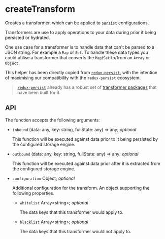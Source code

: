 # createTransform

Creates a transformer, which can be applied to [`persist`](/docs/api/persist.html) configurations.

Transformers are use to apply operations to your data during prior it being persisted or hydrated.

One use case for a transformer is to handle data that can't be parsed to a JSON string. For example a `Map` or `Set`. To handle these data types you could utilise a transformer that converts the `Map`/`Set` to/from an `Array` or `Object`.

This helper has been directly copied from [`redux-persist`](https://github.com/rt2zz/redux-persist), with the intention of maximising our compatibility with the `redux-persist` ecosystem.

> [`redux-persist`](https://github.com/rt2zz/redux-persist) already has a robust set of [transformer packages](https://github.com/rt2zz/redux-persist#transforms) that have been built for it.

## API

The function accepts the following arguments:

  - `inbound` (data: any, key: string, fullState: any) => any; *optional*

    This function will be executed against data prior to it being persisted by the configured storage engine.

  - `outbound` (data: any, key: string, fullState: any) => any; *optional*

    This function will be executed against data prior after it is extracted from the configured storage engine.

  - `configuration` Object; *optional*

     Additional configuration for the transform. An object supporting the following properties.

     - `whitelist` Array&lt;string&gt;; *optional*

       The data keys that this transformer would apply to.

     - `blacklist` Array&lt;string&gt;; *optional*

       The data keys that this transformer would not apply to.

